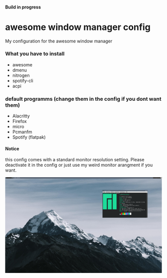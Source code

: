#### Build in progress
# awesome window manager config
My configuration for the awesome window manager

### What you have to install
* awesome
* dmenu
* nitrogen
* spotify-cli
* acpi

### default programms (change them in the config if you dont want them)
* Alacritty
* Firefox
* micro
* Pcmanfm
* Spotify (flatpak)

#### **Notice** 
this config comes with a standard monitor resolution setting. Please deactivate it in the config or just use my weird monitor arangment if you want.


![this is how it currently looks](./screenshot.png)
